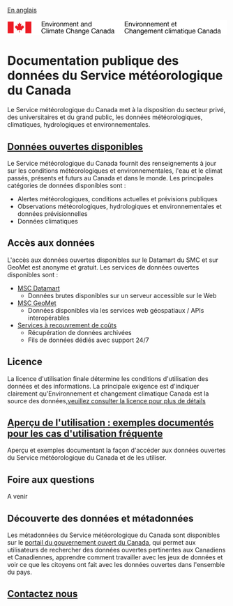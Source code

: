 [En anglais](readme_en.md)

![ECCC logo](img_eccc-logo.png)

# Documentation publique des données du Service météorologique du Canada

Le Service météorologique du Canada met à la disposition du secteur privé, des universitaires et du grand public, les données météorologiques, climatiques, hydrologiques et environnementales.

## [Données ouvertes disponibles](msc-data/readme_fr.md)

Le Service météorologique du Canada fournit des renseignements à jour sur les conditions météorologiques et environnementales, l'eau et le climat passés, présents et futurs au Canada et dans le monde. Les principales catégories de données disponibles sont :
  * Alertes météorologiques, conditions actuelles et prévisions publiques
  * Observations météorologiques, hydrologiques et environnementales et données prévisionnelles
  * Données climatiques
  
## Accès aux données

L'accès aux données ouvertes disponibles sur le Datamart du SMC et sur GeoMet est anonyme et gratuit. Les services de données ouvertes disponibles sont :

  * [MSC Datamart](msc-datamart/readme_fr.md)
    * Données brutes disponibles sur un serveur accessible sur le Web
  * [MSC GeoMet](msc-geomet/readme_fr.md)
    * Données disponibles via les services web géospatiaux / APIs interopérables
  * [Services à recouvrement de coûts](cost-recovered/readme_fr.md)
    * Récupération de données archivées
    * Fils de données dédiés avec support 24/7

## Licence

La licence d'utilisation finale détermine les conditions d'utilisation des données et des informations. La principale exigence est d'indiquer clairement qu'Environnement et changement climatique Canada est la source des données,[veuillez consulter la licence pour plus de détails](licence/readme_fr.md)

## [Aperçu de l'utilisation : exemples documentés pour les cas d'utilisation fréquente](usage-overview/readme_fr.md)

Aperçu et exemples documentant la façon d'accéder aux données ouvertes du Service météorologique du Canada et de les utiliser.

## Foire aux questions

A venir

## Découverte des données et métadonnées

Les métadonnées du Service météorologique du Canada sont disponibles sur le [portail du gouvernement ouvert du Canada](https://open.canada.ca/fr/open-data), qui permet aux utilisateurs de rechercher des données ouvertes pertinentes aux Canadiens et Canadiennes, apprendre comment travailler avec les jeux de données et voir ce que les citoyens ont fait avec les données ouvertes dans l'ensemble du pays.

## [Contactez nous](https://meteo.gc.ca/mainmenu/contact_us_f.html)

